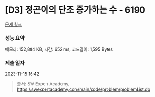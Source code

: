 # [D3] 정곤이의 단조 증가하는 수 - 6190 

[문제 링크](https://swexpertacademy.com/main/code/problem/problemDetail.do?contestProbId=AWcPjEuKAFgDFAU4) 

### 성능 요약

메모리: 152,884 KB, 시간: 652 ms, 코드길이: 1,595 Bytes

### 제출 일자

2023-11-15 16:42



> 출처: SW Expert Academy, https://swexpertacademy.com/main/code/problem/problemList.do